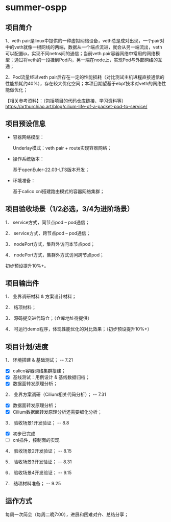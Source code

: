 # summer-ospp

## 项目简介

1、veth pair是linux中提供的一种虚拟网络设备，veth总是成对出现，一个pair对中的veth就像一根网线的两端，数据从一个端点流进，就会从另一端流出，veth可以配置ip，实现不同netns间的通信；当前veth pair容器网络中常用的网络模型；通过将veth的一段挂到Pod内，另一端在node上，实现Pod与外部网络的互通；

2、Pod流量经过veth pair后存在一定的性能损耗（对比测试主机进程直接通信的性能损耗约40%），存在较大优化空间；本项目期望基于ebpf技术对veth的网络性能做优化；

【相关参考资料】：（包括项目的代码仓库链接、学习资料等）
https://arthurchiao.art/blog/cilium-life-of-a-packet-pod-to-service/

## 项目预设信息

- 容器网络模型：

  Underlay模式：veth pair + route实现容器网络；
- 操作系统版本：

  基于openEuler-22.03-LTS版本开发；
- 环境准备：

  基于calico cni搭建路由模式的容器网络集群；

## 项目验收场景（1/2必选，3/4为进阶场景）

1． service方式，同节点pod – pod通信；

2． service方式，跨节点pod – pod通信；

3． nodePort方式，集群外访问本节点pod；

4． nodePort方式，集群外方式访问跨节点pod；

初步预设提升10%+。

## 项目输出件

1． 业界调研材料 & 方案设计材料；

2． 结项材料；

3． 源码提交进代码仓；（仓库地址待提供）

4． 可运行demo程序，体现性能优化的对比效果；（初步预设提升10%+）

## 项目计划/进度

1． 环境搭建 & 基础测试； -- 7.21

- [X] calico容器网络集群搭建；
- [X] 基线测试：用例设计 & 基线数据归档；
- [X] 数据面转发原理分析；

2． 业界方案调研（Cilium相关代码分析）； -- 7.31
- [X] 数据面转发原理分析；
- [X] Cilium数据面转发原理分析还需要细化分析；

3． 验收场景1开发验证； -- 8.8
- [X] 初步已完成
- [ ] cni插件，控制面的实现

4． 验收场景2开发验证； -- 8.15

5． 验收场景3开发验证； -- 8.31

6． 验收场景4开发验证； -- 9.15

7． 结项材料准备； -- 9.25

## 运作方式

每周一次简会（每周二晚7:00），进展和困难对齐、总结分享；
